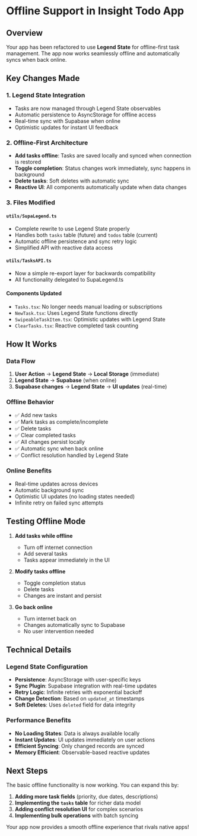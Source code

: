 # Offline Support in Insight Todo App

## Overview

Your app has been refactored to use **Legend State** for offline-first task management. The app now works seamlessly offline and automatically syncs when back online.

## Key Changes Made

### 1. Legend State Integration
- Tasks are now managed through Legend State observables
- Automatic persistence to AsyncStorage for offline access
- Real-time sync with Supabase when online
- Optimistic updates for instant UI feedback

### 2. Offline-First Architecture
- **Add tasks offline**: Tasks are saved locally and synced when connection is restored
- **Toggle completion**: Status changes work immediately, sync happens in background
- **Delete tasks**: Soft deletes with automatic sync
- **Reactive UI**: All components automatically update when data changes

### 3. Files Modified

#### `utils/SupaLegend.ts`
- Complete rewrite to use Legend State properly
- Handles both `tasks` table (future) and `todos` table (current)
- Automatic offline persistence and sync retry logic
- Simplified API with reactive data access

#### `utils/TasksAPI.ts`
- Now a simple re-export layer for backwards compatibility
- All functionality delegated to SupaLegend.ts

#### Components Updated
- `Tasks.tsx`: No longer needs manual loading or subscriptions
- `NewTask.tsx`: Uses Legend State functions directly
- `SwipeableTaskItem.tsx`: Optimistic updates with Legend State
- `ClearTasks.tsx`: Reactive completed task counting

## How It Works

### Data Flow
1. **User Action** → **Legend State** → **Local Storage** (immediate)
2. **Legend State** → **Supabase** (when online)
3. **Supabase changes** → **Legend State** → **UI updates** (real-time)

### Offline Behavior
- ✅ Add new tasks
- ✅ Mark tasks as complete/incomplete
- ✅ Delete tasks
- ✅ Clear completed tasks
- ✅ All changes persist locally
- ✅ Automatic sync when back online
- ✅ Conflict resolution handled by Legend State

### Online Benefits
- Real-time updates across devices
- Automatic background sync
- Optimistic UI updates (no loading states needed)
- Infinite retry on failed sync attempts

## Testing Offline Mode

1. **Add tasks while offline**
   - Turn off internet connection
   - Add several tasks
   - Tasks appear immediately in the UI

2. **Modify tasks offline**
   - Toggle completion status
   - Delete tasks
   - Changes are instant and persist

3. **Go back online**
   - Turn internet back on
   - Changes automatically sync to Supabase
   - No user intervention needed

## Technical Details

### Legend State Configuration
- **Persistence**: AsyncStorage with user-specific keys
- **Sync Plugin**: Supabase integration with real-time updates
- **Retry Logic**: Infinite retries with exponential backoff
- **Change Detection**: Based on `updated_at` timestamps
- **Soft Deletes**: Uses `deleted` field for data integrity

### Performance Benefits
- **No Loading States**: Data is always available locally
- **Instant Updates**: UI updates immediately on user actions
- **Efficient Syncing**: Only changed records are synced
- **Memory Efficient**: Observable-based reactive updates

## Next Steps

The basic offline functionality is now working. You can expand this by:

1. **Adding more task fields** (priority, due dates, descriptions)
2. **Implementing the `tasks` table** for richer data model
3. **Adding conflict resolution UI** for complex scenarios
4. **Implementing bulk operations** with batch syncing

Your app now provides a smooth offline experience that rivals native apps! 